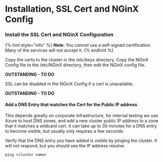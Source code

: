 # Installation, SSL Cert and NGinX Config

### Install the SSL Cert and NGinX Configuration

{% hint style="info" %}
**Note**:  You _cannot_ use a self-signed certification.  Many of the services will not accept it.
{% endhint %}

Copy the certs to the cluster in the /etc/keys directory.  Copy the NGinX Config file to the /etc/NGinX directory, then edit the NGinX config file.

**OUTSTANDING - TO DO**

SSL can be disabled in the NGinX Config if a cert is unavailable. 

**OUTSTANDING - TO DO**

#### Add a DNS Entry that matches the Cert for the Public IP address

This depends greatly on corporate infrastructure, for internal testing we use Azure to host DNS zones, and add a new cluster public IP address to a zone that it matches a wildcard cert. It can take up to 30 minutes for a DNS entry to become visible, but usually only requires a few seconds. 

Verify that the DNS entry you have added is visible by pinging the cluster.  It will not respond, but you should see the IP address resolve.

```text
ping <cluster name>
```

